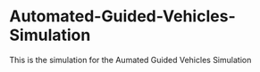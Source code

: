 # Automated-Guided-Vehicles-Simulation
This is the simulation for the Aumated Guided Vehicles Simulation
